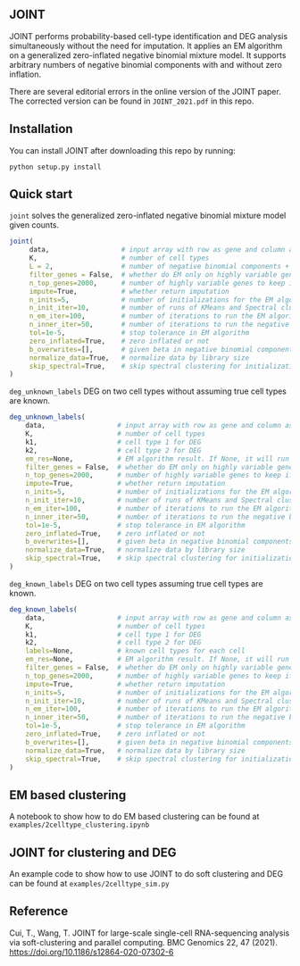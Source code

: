 ## JOINT

JOINT performs probability-based cell-type identification and DEG analysis simultaneously without the need for imputation. It applies an EM algorithm on a generalized zero-inflated negative binomial mixture model. It supports arbitrary numbers of negative binomial components with and without zero inflation.

There are several editorial errors in the online version of the JOINT paper. The corrected version can be found in `JOINT_2021.pdf` in this repo.


## Installation

You can install JOINT after downloading this repo by running:

`python setup.py install`


## Quick start

`joint` solves the generalized zero-inflated negative binomial mixture model given counts.

``` r
joint(
     data,                  # input array with row as gene and column as cell
     K,                     # number of cell types
     L = 2,                 # number of negative binomial components + 1
     filter_genes = False,  # whether do EM only on highly variable genes
     n_top_genes=2000,      # number of highly variable genes to keep if filter_genes=True
     impute=True,           # whether return imputation
     n_inits=5,             # number of initializations for the EM algorithm
     n_init_iter=10,        # number of runs of KMeans and Spectral clustering to initialize the EM algorithm
     n_em_iter=100,         # number of iterations to run the EM algorithm
     n_inner_iter=50,       # number of iterations to run the negative binomial inner loop inside the EM
     tol=1e-5,              # stop tolerance in EM algorithm
     zero_inflated=True,    # zero inflated or not
     b_overwrites=[],       # given beta in negative binomial components
     normalize_data=True,   # normalize data by library size
     skip_spectral=True,    # skip spectral clustering for initialization
)              
```

`deg_unknown_labels` DEG on two cell types without assuming true cell types are known.

``` r
deg_unknown_labels(
    data,                  # input array with row as gene and column as cell
    K,                     # number of cell types
    k1,                    # cell type 1 for DEG
    k2,                    # cell type 2 for DEG
    em_res=None,           # EM algorithm result. If None, it will run the EM algorithm first.
    filter_genes = False,  # whether do EM only on highly variable genes
    n_top_genes=2000,      # number of highly variable genes to keep if filter_genes=True
    impute=True,           # whether return imputation
    n_inits=5,             # number of initializations for the EM algorithm
    n_init_iter=10,        # number of runs of KMeans and Spectral clustering to initialize the EM
    n_em_iter=100,         # number of iterations to run the EM algorithm
    n_inner_iter=50,       # number of iterations to run the negative binomial inner loop inside the EM
    tol=1e-5,              # stop tolerance in EM algorithm
    zero_inflated=True,    # zero inflated or not
    b_overwrites=[],       # given beta in negative binomial components
    normalize_data=True,   # normalize data by library size
    skip_spectral=True,    # skip spectral clustering for initialization
)              
```

`deg_known_labels` DEG on two cell types assuming true cell types are known.

``` r
deg_known_labels(
    data,                  # input array with row as gene and column as cell
    K,                     # number of cell types
    k1,                    # cell type 1 for DEG
    k2,                    # cell type 2 for DEG
    labels=None,           # known cell types for each cell
    em_res=None,           # EM algorithm result. If None, it will run the EM algorithm first.
    filter_genes = False,  # whether do EM only on highly variable genes
    n_top_genes=2000,      # number of highly variable genes to keep if filter_genes=True
    impute=True,           # whether return imputation
    n_inits=5,             # number of initializations for the EM algorithm
    n_init_iter=10,        # number of runs of KMeans and Spectral clustering to initialize the EM algorithm
    n_em_iter=100,         # number of iterations to run the EM algorithm
    n_inner_iter=50,       # number of iterations to run the negative binomial inner loop inside the EM
    tol=1e-5,              # stop tolerance in EM algorithm
    zero_inflated=True,    # zero inflated or not
    b_overwrites=[],       # given beta in negative binomial components
    normalize_data=True,   # normalize data by library size
    skip_spectral=True,    # skip spectral clustering for initialization
)              
```


## EM based clustering

A notebook to show how to do EM based clustering can be found at `examples/2celltype_clustering.ipynb`

## JOINT for clustering and DEG

An example code to show how to use JOINT to do soft clustering and DEG can be found at `examples/2celltype_sim.py`

## Reference
Cui, T., Wang, T. JOINT for large-scale single-cell RNA-sequencing analysis via soft-clustering and parallel computing. BMC Genomics 22, 47 (2021). https://doi.org/10.1186/s12864-020-07302-6
